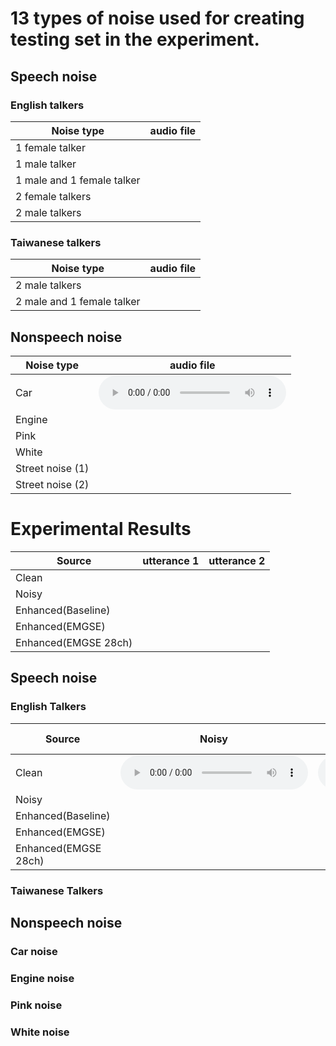 # 13 types of noise used for creating testing set in the experiment.
## Speech noise
### English talkers
Noise type| audio file|
--------------|-----| 
1 female talker |
1 male talker |
1 male and 1 female talker  |
2 female talkers  |
2 male talkers  |
### Taiwanese talkers
Noise type| audio file|
--------------|-----| 
2 male talkers |
2 male and 1 female talker  |
## Nonspeech noise
Noise type| audio file|
--------------|-----| 
Car|<audio src="https://eric-wang135.github.io/EMGSE/wav_files/IEMSE/Chinese_train_271.wav" controls="" preload=""></audio> |  <audio src="https://clalanliu.github.io/MCME_demo/wav_files/IEMSE2/Chinese_train_272.wav" controls="" preload=""></audio> |  
Engine|
Pink|
White|
Street noise (1)|
Street noise (2)|

# Experimental Results 

Source| utterance 1| utterance 2|
--------------|-----|-----|
Clean|
Noisy|
Enhanced(Baseline)|
Enhanced(EMGSE)|
Enhanced(EMGSE 28ch)|


## Speech noise
### English Talkers
Source| Noisy         | Utterance 19  |  Utterance 29  |
--------------|-----|-----| -----|
Clean|<audio src="https://eric-wang135.github.io/EMGSE/wav_files/IEMSE/Chinese_train_271.wav" controls="" preload=""></audio> |  <audio src="https://clalanliu.github.io/MCME_demo/wav_files/IEMSE2/Chinese_train_272.wav" controls="" preload=""></audio> |  
Noisy|
Enhanced(Baseline)|
Enhanced(EMGSE)|
Enhanced(EMGSE 28ch)|


### Taiwanese Talkers
## Nonspeech noise
### Car noise
### Engine noise
### Pink noise
### White noise




